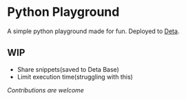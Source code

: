# Python Playground

A simple python playground made for fun. Deployed to [Deta](https://deta.sh). 

## WIP

- Share snippets(saved to Deta Base)
- Limit execution time(struggling with this)

*Contributions are welcome*